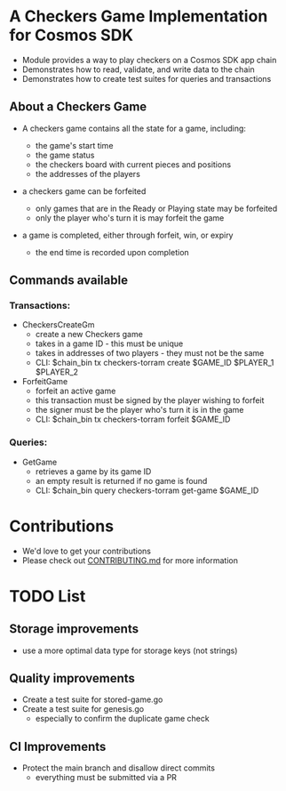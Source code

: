 # A Checkers Game Implementation for Cosmos SDK

* Module provides a way to play checkers on a Cosmos SDK app chain
* Demonstrates how to read, validate, and write data to the chain
* Demonstrates how to create test suites for queries and transactions

## About a Checkers Game
* A checkers game contains all the state for a game, including:
  * the game's start time
  * the game status
  * the checkers board with current pieces and positions
  * the addresses of the players

* a checkers game can be forfeited
  * only games that are in the Ready or Playing state may be forfeited
  * only the player who's turn it is may forfeit the game

* a game is completed, either through forfeit, win, or expiry
  * the end time is recorded upon completion

## Commands available

### Transactions:
* CheckersCreateGm
  * create a new Checkers game
  * takes in a game ID - this must be unique
  * takes in addresses of two players - they must not be the same
  * CLI: $chain_bin tx checkers-torram create $GAME_ID $PLAYER_1 $PLAYER_2
* ForfeitGame
  * forfeit an active game
  * this transaction must be signed by the player wishing to forfeit
  * the signer must be the player who's turn it is in the game
  * CLI: $chain_bin tx checkers-torram forfeit $GAME_ID

### Queries:
* GetGame
  * retrieves a game by its game ID
  * an empty result is returned if no game is found
  * CLI: $chain_bin query checkers-torram get-game $GAME_ID

# Contributions
* We'd love to get your contributions
* Please check out [CONTRIBUTING.md](CONTRIBUTING.md) for more information

# TODO List

## Storage improvements
* use a more optimal data type for storage keys (not strings)

## Quality improvements
* Create a test suite for stored-game.go
* Create a test suite for genesis.go
  * especially to confirm the duplicate game check

## CI Improvements
* Protect the main branch and disallow direct commits
  * everything must be submitted via a PR
